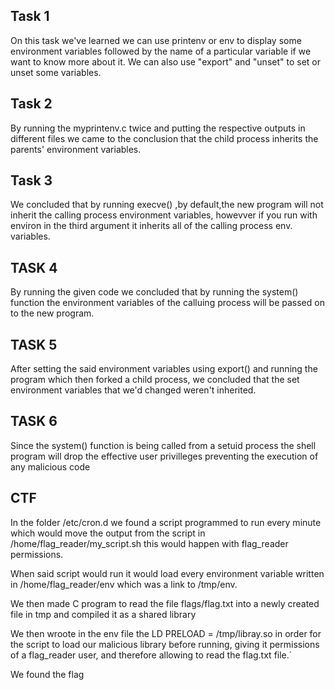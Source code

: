 ## Task 1

On this task we've learned we can use printenv or env to display some environment variables followed by the name of a particular variable if we want to know more about it.
We can also use "export" and "unset" to set or unset some variables.

## Task 2

By running the myprintenv.c twice and putting the respective outputs in different files we came to the conclusion that the child process inherits the parents' environment variables.

## Task 3

We concluded that by running execve() ,by default,the new program will not inherit the calling process environment variables, howevver if you run with environ in the third argument it inherits all of the calling process env. variables.

## TASK 4

By running the given code we concluded that by running the system() function the environment variables of the calluing process will be passed on to the new program.

## TASK 5

After setting the said environment variables using export() and running the program which then forked a child process, we concluded that the set environment variables that we'd changed weren't inherited.   

## TASK 6

Since the system() function is being called from a setuid process the shell program will drop the effective user privilleges preventing the execution of any malicious code

## CTF

In the folder /etc/cron.d we found a script programmed to run every minute which would move the output from the script in /home/flag_reader/my_script.sh this would happen with flag_reader permissions.

When said script would run it would load every environment variable written in /home/flag_reader/env which was a link to /tmp/env.

We then made C program to read the file flags/flag.txt into a newly created file in tmp and compiled it as a shared library

We then wroote in the env file the LD PRELOAD = /tmp/libray.so in order for the script to load our malicious library before running, giving it permissions of a flag_reader user, and therefore allowing to read the flag.txt file.´

We found the flag